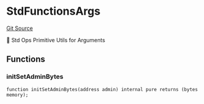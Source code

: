 # StdFunctionsArgs
[Git Source](https://github.com/metacontract/mc/blob/7db22f6d7abc05705d21c7601fb406ca49c18557/src/devkit/registry/StdRegistry.sol)

🧩 Std Ops Primitive Utils for Arguments


## Functions
### initSetAdminBytes


```solidity
function initSetAdminBytes(address admin) internal pure returns (bytes memory);
```

